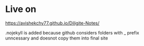 # Live on

https://avishekchy77.github.io/Diligite-Notes/

.nojekyll is added because github considers folders with \_ prefix unncessary and doesnot copy them into final site
